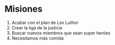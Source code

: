 # Misiones

1. Acabar con el plan de Lex Luthor
2. Crear la liga de la justicia
3. Buscar nuevos miembros que sean super heróes 
4. Necesitamos más comida 

